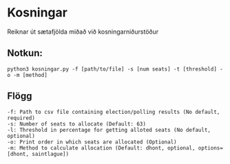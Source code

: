 # Kosningar
Reiknar út sætafjölda miðað við kosningarniðurstöður

## Notkun:
```
python3 kosningar.py -f [path/to/file] -s [num seats] -t [threshold] -o -m [method]
```

## Flögg
```
-f: Path to csv file containing election/polling results (No default, required)
-s: Number of seats to allocate (Default: 63)
-l: Threshold in percentage for getting alloted seats (No default, optional)
-o: Print order in which seats are allocated (Optional)
-m: Method to calculate allocation (Default: dhont, optional, options=[dhont, saintlague])
```
